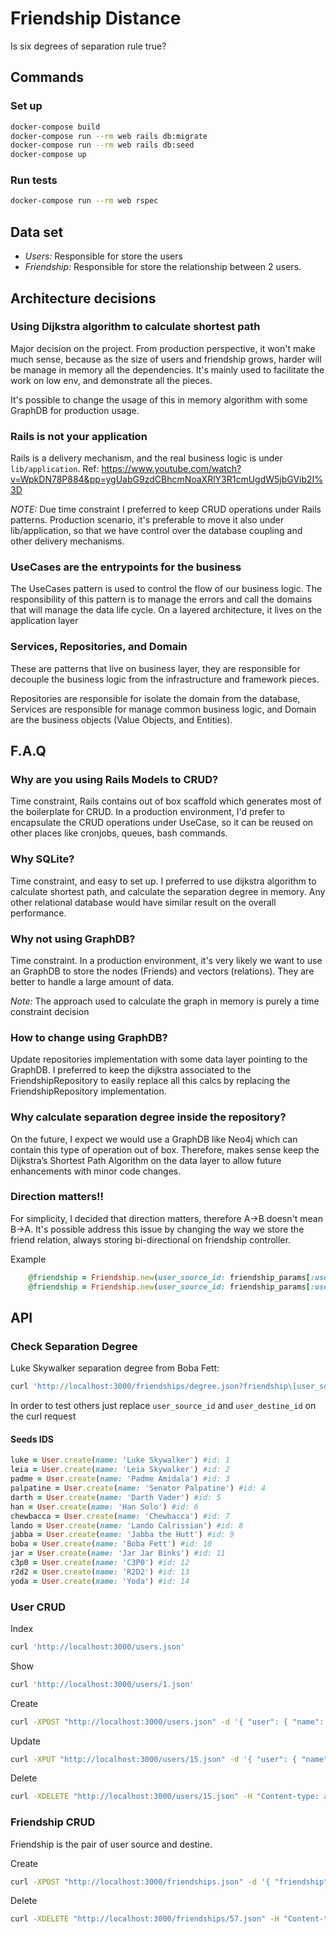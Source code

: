 # Friendship Distance
Is six degrees of separation rule true?

## Commands

### Set up

```bash
docker-compose build
docker-compose run --rm web rails db:migrate
docker-compose run --rm web rails db:seed
docker-compose up

```

### Run tests

```bash
docker-compose run --rm web rspec
```

## Data set

- *Users:* Responsible for store the users
- *Friendship:* Responsible for store the relationship between 2 users. 

## Architecture decisions

### Using Dijkstra algorithm to calculate shortest path

Major decision on the project. From production perspective, it won't make much sense, because as the size of users and friendship grows, harder will be manage in memory all the dependencies. It's mainly used to facilitate the work on low env, and demonstrate all the pieces. 

It's possible to change the usage of this in memory algorithm with some GraphDB for production usage.

### Rails is not your application

Rails is a delivery mechanism, and the real business logic is under `lib/application`. 
Ref: https://www.youtube.com/watch?v=WpkDN78P884&pp=ygUabG9zdCBhcmNoaXRlY3R1cmUgdW5jbGVib2I%3D

*NOTE:* Due time constraint I preferred to keep CRUD operations under Rails patterns. Production scenario, it's preferable to move it also under lib/application, so that we have control over the database coupling and other delivery mechanisms.

### UseCases are the entrypoints for the business

The UseCases pattern is used to control the flow of our business logic. The responsibility of this pattern is to manage the errors and call the domains that will manage the data life cycle. On a layered architecture, it lives on the application layer

### Services, Repositories, and Domain
These are patterns that live on business layer, they are responsible for decouple the business logic from the infrastructure and framework pieces. 

Repositories are responsible for isolate the domain from the database, Services are responsible for manage common business logic, and Domain are the business objects (Value Objects, and Entities).

## F.A.Q

### Why are you using Rails Models to CRUD?

Time constraint, Rails contains out of box scaffold which generates most of the boilerplate for CRUD. In a production environment, I'd prefer to encapsulate the CRUD operations under UseCase, so it can be reused on other places like cronjobs, queues, bash commands.

### Why SQLite?

Time constraint, and easy to set up. I preferred to use dijkstra algorithm to calculate shortest path, and calculate the separation degree in memory. Any other relational database would have similar result on the overall performance.

### Why not using GraphDB?

Time constraint. In a production environment, it's very likely we want to use an GraphDB to store the nodes (Friends) and vectors (relations). They are better to handle a large amount of data. 

*Note:* The approach used to calculate the graph in memory is purely a time constraint decision

### How to change using GraphDB?

Update repositories implementation with some data layer pointing to the GraphDB. I preferred to keep the dijkstra associated to the FriendshipRepository to easily replace all this calcs by replacing the FriendshipRepository implementation.

### Why calculate separation degree inside the repository?

On the future, I expect we would use a GraphDB like Neo4j which can contain this type of operation out of box.
Therefore, makes sense keep the Dijkstra’s Shortest Path Algorithm on the data layer to allow future enhancements with minor code changes.

### Direction matters!!

For simplicity, I decided that direction matters, therefore A->B doesn't mean B->A.
It's possible address this issue by changing the way we store the friend relation, always storing bi-directional on friendship controller.

Example

```ruby
    @friendship = Friendship.new(user_source_id: friendship_params[:user_source_id], user_destine_id: friendship_params[:user_destine_id])
    @friendship = Friendship.new(user_source_id: friendship_params[:user_destine_id], user_destine_id: friendship_params[:user_source_id])
```

## API

### Check Separation Degree 

Luke Skywalker separation degree from Boba Fett:
```bash
curl 'http://localhost:3000/friendships/degree.json?friendship\[user_source_id\]=1&friendship\[user_destine_id\]=10'
```

In order to test others just replace `user_source_id` and `user_destine_id` on the curl request

#### Seeds IDS

```ruby
luke = User.create(name: 'Luke Skywalker') #id: 1
leia = User.create(name: 'Leia Skywalker') #id: 2
padme = User.create(name: 'Padme Amidala') #id: 3
palpatine = User.create(name: 'Senator Palpatine') #id: 4
darth = User.create(name: 'Darth Vader') #id: 5
han = User.create(name: 'Han Solo') #id: 6
chewbacca = User.create(name: 'Chewbacca') #id: 7
lando = User.create(name: 'Lando Calrissian') #id: 8
jabba = User.create(name: 'Jabba the Hutt') #id: 9
boba = User.create(name: 'Boba Fett') #id: 10
jar = User.create(name: 'Jar Jar Binks') #id: 11
c3p0 = User.create(name: 'C3P0') #id: 12
r2d2 = User.create(name: 'R2D2') #id: 13
yoda = User.create(name: 'Yoda') #id: 14
```

### User CRUD

Index
```bash
curl 'http://localhost:3000/users.json'
```

Show
```bash
curl 'http://localhost:3000/users/1.json'
```

Create
```bash
curl -XPOST "http://localhost:3000/users.json" -d '{ "user": { "name": "Estevao" } }' -H "Content-type: application/json"
```

Update
```bash
curl -XPUT "http://localhost:3000/users/15.json" -d '{ "user": { "name": "Step" } }' -H "Content-type: application/json"
```

Delete
```bash
curl -XDELETE "http://localhost:3000/users/15.json" -H "Content-type: application/json"
```

### Friendship CRUD

Friendship is the pair of user source and destine.

Create
```bash
curl -XPOST "http://localhost:3000/friendships.json" -d '{ "friendship": { "user_source_id": "1", "user_destine_id": "3" } }' -H "Content-type: application/json"
```

Delete
```bash
curl -XDELETE "http://localhost:3000/friendships/57.json" -H "Content-type: application/json"
```
